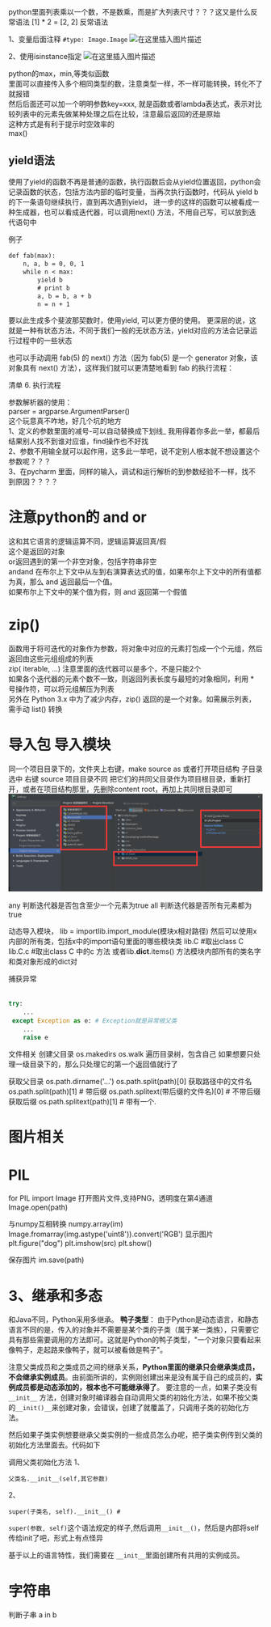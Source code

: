 python里面列表乘以一个数，不是数乘，而是扩大列表尺寸？？？这又是什么反常语法
[1] * 2 = [2, 2]
反常语法

1、变量后面注释 `#type: Image.Image`
![在这里插入图片描述](https://img-blog.csdnimg.cn/20201108111402524.png?x-oss-process=image/watermark,type_ZmFuZ3poZW5naGVpdGk,shadow_10,text_aHR0cHM6Ly9ibG9nLmNzZG4ubmV0L2huX2xnYw==,size_16,color_FFFFFF,t_70#pic_center)

2、使用isinstance指定
![在这里插入图片描述](https://img-blog.csdnimg.cn/20201115041028583.png?x-oss-process=image/watermark,type_ZmFuZ3poZW5naGVpdGk,shadow_10,text_aHR0cHM6Ly9ibG9nLmNzZG4ubmV0L2huX2xnYw==,size_16,color_FFFFFF,t_70#pic_center)
  
python的max，min,等类似函数   
里面可以直接传入多个相同类型的数，注意类型一样，不一样可能转换，转化不了就报错  
然后后面还可以加一个明明参数key=xxx, 就是函数或者lambda表达式，表示对比较列表中的元素先做某种处理之后在比较，注意最后返回的还是原始  
这种方式是有利于提示时空效率的  
max()

## yield语法
使用了yield的函数不再是普通的函数，执行函数后会从yield位置返回，python会记录函数的状态，包括方法内部的临时变量，当再次执行函数时，代码从 yield b 的下一条语句继续执行，直到再次遇到yield，
进一步的这样的函数可以被看成一种生成器，也可以看成迭代器，可以调用next() 方法，不用自己写，可以放到迭代语句中
   
例子   
```
def fab(max):
    n, a, b = 0, 0, 1
    while n < max:
        yield b
        # print b
        a, b = b, a + b
        n = n + 1
```
要以此生成多个斐波那契数时，使用yield, 可以更方便的使用。
更深层的说，这就是一种有状态方法，不同于我们一般的无状态方法，yield对应的方法会记录运行过程中的一些状态


也可以手动调用 fab(5) 的 next() 方法（因为 fab(5) 是一个 generator 对象，该对象具有 next() 方法），这样我们就可以更清楚地看到 fab 的执行流程：  

清单 6. 执行流程  

参数解析器的使用：  
parser = argparse.ArgumentParser()  
这个玩意真不咋地，好几个坑的地方  
1、定义的参数里面的减号-可以自动替换成下划线_  我用得着你多此一举，都最后结果别人找不到谁对应谁，find操作也不好找  
2、参数不用输全就可以起作用，这多此一举吧，说不定别人根本就不想设置这个参数呢？？？  
3、在pycharm 里面，同样的输入，调试和运行解析的到参数经验不一样，找不到原因？？？？  

# 注意python的 and or   
这和其它语言的逻辑运算不同，逻辑运算返回真/假  
这个是返回的对象  
or返回遇到的第一个非空对象，包括字符串非空  
andand 在布尔上下文中从左到右演算表达式的值，如果布尔上下文中的所有值都为真，那么 and 返回最后一个值。  
如果布尔上下文中的某个值为假，则 and 返回第一个假值  

# zip()
函数用于将可迭代的对象作为参数，将对象中对应的元素打包成一个个元组，然后返回由这些元组组成的列表  
zip( iterable, ...) 注意里面的迭代器可以是多个，不是只能2个  
如果各个迭代器的元素个数不一致，则返回列表长度与最短的对象相同，利用 * 号操作符，可以将元组解压为列表  
另外在 Python 3.x 中为了减少内存，zip() 返回的是一个对象。如需展示列表，需手动 list() 转换  

# 导入包 导入模块
同一个项目目录下的，文件夹上右键，make source as
或者打开项目结构 子目录选中 右键 source
项目目录不同 把它们的共同父目录作为项目根目录，重新打开，或者在项目结构那里，先删除content root，再加上共同根目录即可  
![](.python语法速查_images/698c93dc.png)  

any 判断迭代器是否包含至少一个元素为true
all 判断迭代器是否所有元素都为true


动态导入模块，
lib = importlib.import_module(模块x相对路径)
然后可以使用x内部的所有类，包括x中的import语句里面的哪些模块类
lib.C  #取出class C
lib.C.c  #取出class C 中的c 方法
或者lib.__dict__.items() 方法模块内部所有的类名字和类对象形成的dict对

捕获异常
```python

try:
    ...
 except Exception as e: # Exception就是异常根父类
    ... 
    raise e   
```
文件相关
创建父目录
 os.makedirs
os.walk 遍历目录树，包含自己
如果想要只处理一级目录下的，那么只处理它的第一个返回值就行了

获取父目录
os.path.dirname('...')
os.path.split(path)[0]
获取路径中的文件名
os.path.split(path)[1] # 带后缀
os.path.splitext(带后缀的文件名)[0] # 不带后缀 
获取后缀
os.path.splitext(path)[1] # 带有一个.

# 图片相关
# PIL
for PIL import Image
打开图片文件,支持PNG，透明度在第4通道
Image.open(path)

与numpy互相转换
numpy.array(im)
Image.fromarray(img.astype('uint8')).convert('RGB')
显示图片
 plt.figure("dog")
 plt.imshow(src)
 plt.show()

    
保存图片
im.save(path)


# 3、继承和多态 
和Java不同，Python采用多继承。
**鸭子类型**：
      由于Python是动态语言，和静态语言不同的是，传入的对象并不需要是某个类的子类（属于某一类族），只需要它具有那些需要调用的方法即可。这就是Python的鸭子类型，"一个对象只要看起来像鸭子，走起路来像鸭子，就可以被看做是鸭子"。

注意父类成员和之类成员之间的继承关系，**Python里面的继承只会继承类成员，不会继承实例成员**。由前面所讲的，实例刚创建出来是没有属于自己的成员的，**实例成员都是动态添加的，根本也不可能继承得了**。
要注意的一点，如果子类没有`__init__` 方法，创建对象时编译器会自动调用父类的初始化方法，如果不按父类的`__init()__`来创建对象，会错误，创建了就覆盖了，只调用子类的初始化方法。

然后如果子类实例想要继承父类实例的一些成员怎么办呢，把子类实例传到父类的初始化方法里面去。代码如下

调用父类初始化方法
1、
```
父类名.__init__(self,其它参数)
```
2、
```
super(子类名, self).__init__() #
```
`super(参数, self)`这个语法规定的样子,然后调用`__init__()`，然后是内部将self传给init了吧，形式上有点怪异

基于以上的语言特性，我们需要在 `__init__`里面创建所有共用的实例成员。

# 字符串
判断子串 a in b